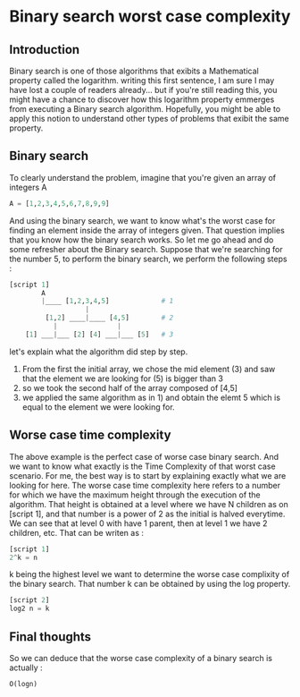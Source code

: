 # Binary search worst case complexity

## Introduction

Binary search is one of those algorithms that exibits a Mathematical property called the logarithm.
writing this first sentence, I am sure I may have lost a couple of readers already... but if you're still
reading this, you might have a chance to discover how this logarithm property emmerges from executing 
a Binary search algorithm. Hopefully, you might be able to apply this notion to understand other types of 
problems that exibit the same property.


## Binary search

To clearly understand the problem, imagine that you're given an array of integers A

```python
A = [1,2,3,4,5,6,7,8,9,9]
```

And using the binary search, we want to know what's the worst case for finding an element inside the array of integers given.
That question implies that you know how the binary search works.
So let me go ahead and do some refresher about the Binary search.
Suppose that we're searching for the number 5, to perform the binary search, we perform the following steps :

```python
[script 1]
        A
        |____ [1,2,3,4,5]             # 1
                   |
         [1,2] ____|____ [4,5]        # 2
           |               |
    [1] ___|___ [2] [4] ___|___ [5]   # 3

```

let's explain what the algorithm did step by step.

1. From the first the initial array, we chose the mid element (3) and saw that the element we are looking for (5)
is bigger than 3
2. so we took the second half of the array composed of [4,5]
3. we applied the same algorithm as in 1) and obtain the elemt 5 which is equal to the element we were looking for.

## Worse case time complexity

The above example is the perfect case of worse case binary search. And we want to know what exactly is the Time Complexity
of that worst case scenario. For me, the best way is to start by explaining exactly what we are looking for here.
The worse case time complexity here refers to a number for which we have the maximum height through the execution of the algorithm.
That height is obtained at a level where we have N children as on [script 1], and that number is a power of 2 as the initial is halved everytime.
We can see that at level 0 with have 1 parent, 
then at level 1 we have 2 children, etc.
That can be writen as :

```python
[script 1]
2^k = n
```

k being the highest level we want to determine the worse case complixity of the binary search.
That number k can be obtained by using the log property.

```python
[script 2]
log2 n = k
```

## Final thoughts

So we can deduce that the worse case complexity of a binary search is actually :

```python
O(logn)
```

